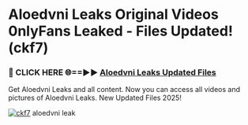 # Aloedvni Leaks Original Videos 0nlyFans Leaked - Files Updated! (ckf7)

<h3>🔴 CLICK HERE 🌐==►► <a href="https://tinyurl.com/3hn5wdd3" rel="nofollow">Aloedvni Leaks Updated Files</a></h3>

Get Aloedvni Leaks and all content. Now you can access all videos and pictures of Aloedvni Leaks. New Updated Files 2025!

[![ckf7](https://i.imgur.com/4HnBqBT.gif)](https://tinyurl.com/3hn5wdd3)
aloedvni leak
